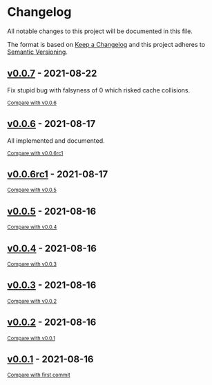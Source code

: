 # Changelog
All notable changes to this project will be documented in this file.

The format is based on [Keep a Changelog](http://keepachangelog.com/en/1.0.0/)
and this project adheres to [Semantic Versioning](http://semver.org/spec/v2.0.0.html).

<!-- insertion marker -->
## [v0.0.7](https://github.com/2e0byo/mars-mcd-helper/releases/tag/v0.0.7) - 2021-08-22
Fix stupid bug with falsyness of 0 which risked cache collisions.

<small>[Compare with v0.0.6](https://github.com/2e0byo/mars-mcd-helper/compare/v0.0.6...v0.0.7)</small>
## [v0.0.6](https://github.com/2e0byo/mars-mcd-helper/releases/tag/v0.0.6) - 2021-08-17
All implemented and documented.

<small>[Compare with v0.0.6rc1](https://github.com/2e0byo/mars-mcd-helper/compare/v0.0.6rc1...v0.0.6)</small>

## [v0.0.6rc1](https://github.com/2e0byo/mars-mcd-helper/releases/tag/v0.0.6rc1) - 2021-08-17

<small>[Compare with v0.0.5](https://github.com/2e0byo/mars-mcd-helper/compare/v0.0.5...v0.0.6rc1)</small>

## [v0.0.5](https://github.com/2e0byo/mars-mcd-helper/releases/tag/v0.0.5) - 2021-08-16

<small>[Compare with v0.0.4](https://github.com/2e0byo/mars-mcd-helper/compare/v0.0.4...v0.0.5)</small>

## [v0.0.4](https://github.com/2e0byo/mars-mcd-helper/releases/tag/v0.0.4) - 2021-08-16

<small>[Compare with v0.0.3](https://github.com/2e0byo/mars-mcd-helper/compare/v0.0.3...v0.0.4)</small>

## [v0.0.3](https://github.com/2e0byo/mars-mcd-helper/releases/tag/v0.0.3) - 2021-08-16

<small>[Compare with v0.0.2](https://github.com/2e0byo/mars-mcd-helper/compare/v0.0.2...v0.0.3)</small>

## [v0.0.2](https://github.com/2e0byo/mars-mcd-helper/releases/tag/v0.0.2) - 2021-08-16

<small>[Compare with v0.0.1](https://github.com/2e0byo/mars-mcd-helper/compare/v0.0.1...v0.0.2)</small>

## [v0.0.1](https://github.com/2e0byo/mars-mcd-helper/releases/tag/v0.0.1) - 2021-08-16

<small>[Compare with first commit](https://github.com/2e0byo/mars-mcd-helper/compare/f964e97df75de77f68fe8746094ba6d22683b14f...v0.0.1)</small>

